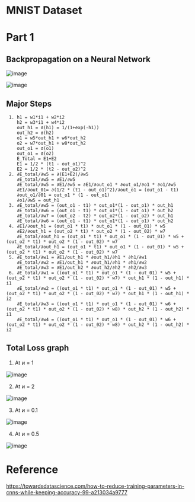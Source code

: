 # MNIST Dataset

# Part 1

## Backpropagation on a Neural Network

![image](https://user-images.githubusercontent.com/63489899/212275539-e32cce6e-8b77-4336-a2b7-5419cd739905.png)

![image](https://user-images.githubusercontent.com/63489899/212283083-3b38be21-9faa-4219-b1eb-66dacc053906.png)

## Major Steps

     1. h1 = w1*i1 + w2*i2
        h2 = w3*i1 + w4*i2
        out_h1 = σ(h1) = 1/(1+exp(-h1))
        out_h2 = σ(h2)
        o1 = w5*out_h1 + w6*out_h2
        o2 = w7*out_h1 + w8*out_h2
        out_o1 = σ(o1)
        out_o1 = σ(o2)
        E_Total = E1+E2
        E1 = 1/2 * (t1 - out_o1)^2
        E2 = 1/2 * (t2 - out_o2)^2 
     2. ∂E_total/∂w5 = ∂(E1+E2)/∂w5
        ∂E_total/∂w5 = ∂E1/∂w5
        ∂E_total/∂w5 = ∂E1/∂w5 = ∂E1/∂out_o1 * ∂out_o1/∂o1 * ∂o1/∂w5
        ∂E1/∂out_01= ∂(1/2 * (t1 - out_o1)^2)/∂out_o1 = (out_o1 - t1)
        ∂out_o1/∂01 = out_o1 * (1 - out_o1)
        ∂o1/∂w5 = out_h1
     3. ∂E_total/∂w5 = (out_o1 - t1) * out_o1*(1 - out_o1) * out_h1
        ∂E_total/∂w6 = (out_o1 - t1) * out_o1*(1 - out_o1) * out_h2
        ∂E_total/∂w7 = (out_o2 - t2) * out_o2*(1 - out_o2) * out_h1
        ∂E_total/∂w6 = (out_o1 - t1) * out_o1*(1 - out_o1) * out_h2
     4. ∂E1/∂out_h1 = (out_o1 * t1) * out_o1 * (1 - out_01) * w5
        ∂E2/∂out_h1 = (out_o2 * t1) * out_o2 * (1 - out_02) * w7
        ∂E_total/∂out_h1 = (out_o1 * t1) * out_o1 * (1 - out_01) * w5 + (out_o2 * t1) * out_o2 * (1 - out_02) * w7
        ∂E_total/∂out_h1 = (out_o1 * t1) * out_o1 * (1 - out_01) * w5 + (out_o2 * t1) * out_o2 * (1 - out_02) * w7
     5. ∂E_total/∂w1 = ∂E1/out_h1 * ∂out_h1/∂h1 * ∂h1/∂w1
        ∂E_total/∂w2 = ∂E1/out_h1 * ∂out_h1/∂h1 * ∂h1/∂w2
        ∂E_total/∂w3 = ∂E1/out_h2 * ∂out_h2/∂h2 * ∂h2/∂w3
     6. ∂E_total/∂w1 = ((out_o1 * t1) * out_o1 * (1 - out_01) * w5 + (out_o2 * t1) * out_o2 * (1 - out_02) * w7) * out_h1 * (1 - out_h1) * i1
        ∂E_total/∂w2 = ((out_o1 * t1) * out_o1 * (1 - out_01) * w5 + (out_o2 * t1) * out_o2 * (1 - out_02) * w7) * out_h1 * (1 - out_h1) * i2
        ∂E_total/∂w3 = ((out_o1 * t1) * out_o1 * (1 - out_01) * w6 + (out_o2 * t1) * out_o2 * (1 - out_02) * w8) * out_h2 * (1 - out_h2) * i1
        ∂E_total/∂w4 = ((out_o1 * t1) * out_o1 * (1 - out_01) * w6 + (out_o2 * t1) * out_o2 * (1 - out_02) * w8) * out_h2 * (1 - out_h2) * i2

## Total Loss graph

1. At ͷ = 1

![image](https://user-images.githubusercontent.com/63489899/212284018-c65c96a8-0579-49d0-b2c0-464fb582baed.png)

2. At ͷ = 2

![image](https://user-images.githubusercontent.com/63489899/212284229-40638af5-fa37-46e0-89ba-b364c12ba62f.png)

3. At ͷ = 0.1

![image](https://user-images.githubusercontent.com/63489899/212284373-a7c46148-f19f-4ac9-8e44-cc8c88b369af.png)

4. At ͷ = 0.5

![image](https://user-images.githubusercontent.com/63489899/212284497-30b48c0c-72ee-4fbd-ad87-45b07156730c.png)


# Reference
https://towardsdatascience.com/how-to-reduce-training-parameters-in-cnns-while-keeping-accuracy-99-a213034a9777
